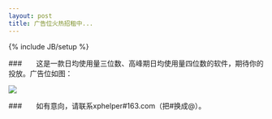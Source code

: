 ```yaml
---
layout: post
title: 广告位火热招租中...
---
```


{% include JB/setup %}

###　　这是一款日均使用量三位数、高峰期日均使用量四位数的软件，期待你的投放。广告位如图：

<img src="../../../../image/ad.jpg" />

###　　如有意向，请联系xphelper#163.com（把#换成@）。